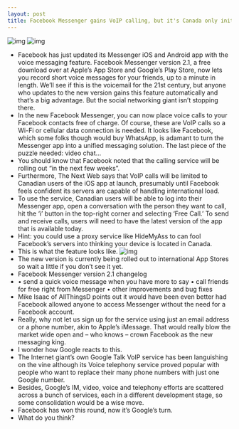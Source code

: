 ```yaml
---
layout: post
title: Facebook Messenger gains VoIP calling, but it's Canada only initially
---
```

![img](http://media.idownloadblog.com/wp-content/uploads/2012/09/Facebok-Messenger-for-iOS-2.0-iPhone-screenshot-003.jpg)
![img](http://media.idownloadblog.com/wp-content/uploads/2012/09/Facebok-Messenger-for-iOS-2.0-iPhone-screenshot-004.jpg)
* Facebook has just updated its Messenger iOS and Android app with the voice messaging feature. Facebook Messenger version 2.1, a free download over at Apple’s App Store and Google’s Play Store, now lets you record short voice messages for your friends, up to a minute in length. We’ll see if this is the voicemail for the 21st century, but anyone who updates to the new version gains this feature automatically and that’s a big advantage. But the social networking giant isn’t stopping there.
* In the new Facebook Messenger, you can now place voice calls to your Facebook contacts free of charge. Of course, these are VoIP calls so a Wi-Fi or cellular data connection is needed. It looks like Facebook, which some folks though would buy WhatsApp, is adamant to turn the Messenger app into a unified messaging solution. The last piece of the puzzle needed: video chat… 
* You should know that Facebook noted that the calling service will be rolling out “in the next few weeks”.
* Furthermore, The Next Web says that VoIP calls will be limited to Canadian users of the iOS app at launch, presumably until Facebook feels confident its servers are capable of handling international load.
* To use the service, Canadian users will be able to log into their Messenger app, open a conversation with the person they want to call, hit the ‘i’ button in the top-right corner and selecting ‘Free Call.’ To send and receive calls, users will need to have the latest version of the app that is available today.
* Hint: you could use a proxy service like HideMyAss to can fool Facebook’s servers into thinking your device is located in Canada.
* This is what the feature looks like.
![img](http://media.idownloadblog.com/wp-content/uploads/2013/01/Facebook-Messenger-2.1-for-iOS-Voice-calling.png)
* The new version is currently being rolled out to international App Stores so wait a little if you don’t see it yet.
* Facebook Messenger version 2.1 changelog
* • send a quick voice message when you have more to say • call friends for free right from Messenger • other improvements and bug fixes
* Mike Isaac of AllThingsD points out it would have been even better had Facebook allowed anyone to access Messenger without the need for a Facebook account.
* Really, why not let us sign up for the service using just an email address or a phone number, akin to Apple’s iMessage. That would really blow the market wide open and – who knows – crown Facebook as the new messaging king.
* I wonder how Google reacts to this.
* The Internet giant’s own Google Talk VoIP service has been languishing on the vine although its Voice telephony service proved popular with people who want to replace their many phone numbers with just one Google number.
* Besides, Google’s IM, video, voice and telephony efforts are scattered across a bunch of services, each in a different development stage, so some consolidation would be a wise move.
* Facebook has won this round, now it’s Google’s turn.
* What do you think?

